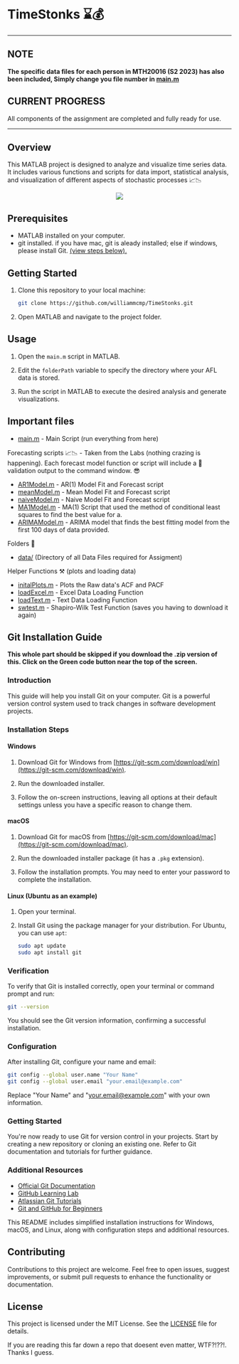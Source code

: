 # TimeStonks ⌛💰

---
## NOTE 
**The specific data files for each person in MTH20016 (S2 2023) has also been included, Simply change you file number in [main.m](/main.m)**

## CURRENT PROGRESS

All components of the assignment are completed and fully ready for use.

---

## Overview

This MATLAB project is designed to analyze and visualize time series data. It includes various functions and scripts for data import, statistical analysis, and visualization of different aspects of stochastic processes 📈📉

<p align="center">
  <img src="figures/2008 Gold forecasted.fig"  style="max-height:400px;"/> 
</p>

## Prerequisites

- MATLAB installed on your computer.
- git installed. if you have mac, git is aleady installed; else if windows, please install Git. [(view steps below).](#git-installation-guide) 
## Getting Started

1. Clone this repository to your local machine:

    ```bash
    git clone https://github.com/williammcmp/TimeStonks.git
    ```

2. Open MATLAB and navigate to the project folder.

## Usage

1. Open the `main.m` script in MATLAB.

2. Edit the `folderPath` variable to specify the directory where your AFL data is stored.

3. Run the script in MATLAB to execute the desired analysis and generate visualizations.

## Important files

- [main.m](/main.m) - Main Script (run everything from here)

Forecasting scripts 📈📉 - Taken from the Labs (nothing crazing is happening). Each forecast model function or script will include a 🧪 validation output to the command window. 😎

- [AR1Model.m](/AR1Model.m) - AR(1) Model Fit and Forecast script
- [meanModel.m](/meanModel.m) - Mean Model Fit and Forecast script
- [naiveModel.m](/naiveModel.m) - Naive Model Fit and Forecast script
- [MA1Model.m](/MA1Model.m) - MA(1) Script that used the method of conditional least squares to find the best value for a.
- [ARIMAModel.m](/ARIMAodel.m) - ARIMA model that finds the best fitting model from the first 100 days of data provided.

Folders 📁
- [data/](/data/) (Directory of all Data Files required for Assigment)

Helper Functions ⚒ (plots and loading data)
- [initalPlots.m](/initalPlots.m) - Plots the Raw data's ACF and PACF
- [loadExcel.m](/loadExcel.m) - Excel Data Loading Function
- [loadText.m](/loadText.m) - Text Data Loading Function
- [swtest.m](/swtest.m) - Shapiro-Wilk Test Function (saves you having to download it again)

## Git Installation Guide

**This whole part should be skipped if you download the .zip version of this. Click on the Green code button near the top of the screen.** 

### Introduction

This guide will help you install Git on your computer. Git is a powerful version control system used to track changes in software development projects.

### Installation Steps

#### Windows

1. Download Git for Windows from [https://git-scm.com/download/win](https://git-scm.com/download/win).

2. Run the downloaded installer.

3. Follow the on-screen instructions, leaving all options at their default settings unless you have a specific reason to change them.

#### macOS

1. Download Git for macOS from [https://git-scm.com/download/mac](https://git-scm.com/download/mac).

2. Run the downloaded installer package (it has a `.pkg` extension).

3. Follow the installation prompts. You may need to enter your password to complete the installation.

#### Linux (Ubuntu as an example)

1. Open your terminal.

2. Install Git using the package manager for your distribution. For Ubuntu, you can use `apt`:

   ```bash
   sudo apt update
   sudo apt install git
   ```

### Verification

To verify that Git is installed correctly, open your terminal or command prompt and run:

```bash
git --version
```

You should see the Git version information, confirming a successful installation.

### Configuration

After installing Git, configure your name and email:

```bash
git config --global user.name "Your Name"
git config --global user.email "your.email@example.com"
```

Replace "Your Name" and "your.email@example.com" with your own information.

### Getting Started

You're now ready to use Git for version control in your projects. Start by creating a new repository or cloning an existing one. Refer to Git documentation and tutorials for further guidance.

### Additional Resources

- [Official Git Documentation](https://git-scm.com/doc)
- [GitHub Learning Lab](https://lab.github.com/)
- [Atlassian Git Tutorials](https://www.atlassian.com/git/tutorials)
- [Git and GitHub for Beginners](https://guides.github.com/activities/hello-world/)

This README includes simplified installation instructions for Windows, macOS, and Linux, along with configuration steps and additional resources. 

## Contributing

Contributions to this project are welcome. Feel free to open issues, suggest improvements, or submit pull requests to enhance the functionality or documentation.

## License

This project is licensed under the MIT License. See the [LICENSE](/LICENSE) file for details.

If you are reading this far down a repo that doesent even matter, WTF?!??!. Thanks I guess. 
